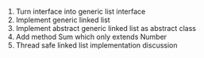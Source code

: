 1. Turn interface into generic list interface
2. Implement generic linked list
3. Implement abstract generic linked list as abstract class
4. Add method Sum which only extends Number
5. Thread safe linked list implementation discussion
